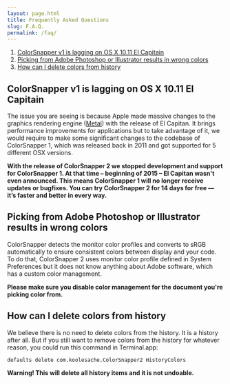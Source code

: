 ```yaml
---
layout: page.html
title: Frequently Asked Questions
slug: F.A.Q.
permalink: /faq/
---
```


1. [ColorSnapper v1 is lagging on OS X 10.11 El Capitain](#colorsnapper-v1-is-lagging-on-os-x-1011-el-capitain)
1. [Picking from Adobe Photoshop or Illustrator results in wrong colors](#picking-from-adobe-photoshop-or-illustrator-results-in-wrong-colors)
1. [How can I delete colors from history](#how-can-i-delete-colors-from-history)

## ColorSnapper v1 is lagging on OS X 10.11 El Capitain

The issue you are seeing is because Apple made massive changes to the graphics rendering engine ([Metal](https://developer.apple.com/metal/)) with the release of El Capitan. It brings performance improvements for applications but to take advantage of it, we would require to make some significant changes to the codebase of ColorSnapper 1, which was released back in 2011 and got supported for 5 different OSX versions.

**With the release of ColorSnapper 2 we stopped development and support for ColorSnapper 1. At that time – beginning of 2015 – El Capitan wasn't even announced. This means ColorSnapper 1 will no longer receive updates or bugfixes. You can try ColorSnapper 2 for 14 days for free — it’s faster and better in every way.**

## Picking from Adobe Photoshop or Illustrator results in wrong colors

ColorSnapper detects the monitor color profiles and converts to sRGB automatically to ensure consistent colors between display and your code. To do that, ColorSnapper 2 uses monitor color profile defined in System Preferences but it does not know anything about Adobe software, which has a custom color management.

**Please make sure you disable color management for the document you're picking color from.**

## How can I delete colors from history

We believe there is no need to delete colors from the history. It is a history after all. But if you still want to remove colors from the history for whatever reason, you could run this command in Terminal.app:

```
defaults delete com.koolesache.ColorSnapper2 HistoryColors
```

**Warning! This will delete all history items and it is not undoable.**


